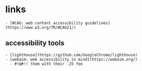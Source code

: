 # links 
    - [WCAG: web content accessibility guidelines](https://www.w3.org/TR/WCAG21/)


## accessibility tools
    - [lighthouse](https://github.com/GoogleChrome/lighthouse)
    - [webaim: web accessibility in mind](https://webaim.org/)
      - #!@#!! them with their .25 fee

